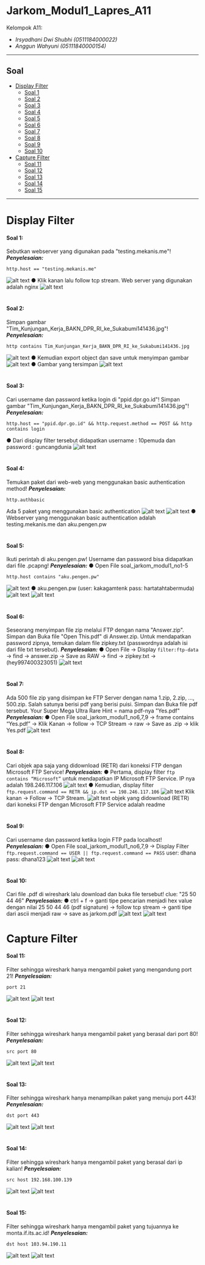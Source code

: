 # Jarkom_Modul1_Lapres_A11
Kelompok A11:
* _Irsyadhani Dwi Shubhi (0511184000022)_
* _Anggun Wahyuni (05111840000154)_

----------------------------------------------------------------
## Soal
* [Display Filter](#display-filter)
  * [Soal 1](#soal-1)
  * [Soal 2](#soal-2)
  * [Soal 3](#soal-3)
  * [Soal 4](#soal-4)
  * [Soal 5](#soal-5)
  * [Soal 6](#soal-6)
  * [Soal 7](#soal-7)
  * [Soal 8](#soal-8)
  * [Soal 9](#soal-9)
  * [Soal 10](#soal-10)
* [Capture Filter](#capture-filter)
  * [Soal 11](#soal-11)
  * [Soal 12](#soal-12)
  * [Soal 13](#soal-13)
  * [Soal 14](#soal-14)
  * [Soal 15](#soal-15)
----------------------------------------------------------------
# Display Filter
#### Soal 1:
Sebutkan webserver yang digunakan pada "testing.mekanis.me"!
_**Penyelesaian:**_
```
http.host == "testing.mekanis.me"
```
![alt text](https://github.com/irsyadhani22/Jarkom_Modul1_Lapres_A11/blob/master/gambar/soal1.1.png)
● Klik kanan lalu follow tcp stream. Web server yang digunakan adalah nginx
![alt text](https://github.com/irsyadhani22/Jarkom_Modul1_Lapres_A11/blob/master/gambar/soal1.1.png)
#
#### Soal 2:
Simpan gambar "Tim_Kunjungan_Kerja_BAKN_DPR_RI_ke_Sukabumi141436.jpg"!
_**Penyelesaian:**_
```
http contains Tim_Kunjungan_Kerja_BAKN_DPR_RI_ke_Sukabumi141436.jpg
```
![alt text](https://github.com/irsyadhani22/Jarkom_Modul1_Lapres_A11/blob/master/gambar/soal2.1.png)
● Kemudian export object dan save untuk menyimpan gambar
![alt text](https://github.com/irsyadhani22/Jarkom_Modul1_Lapres_A11/blob/master/gambar/soal2.2.png)
● Gambar yang tersimpan
![alt text](https://github.com/irsyadhani22/Jarkom_Modul1_Lapres_A11/blob/master/gambar/soal2.3.png)
#
#### Soal 3:
Cari username dan password ketika login di "ppid.dpr.go.id"!
Simpan gambar "Tim_Kunjungan_Kerja_BAKN_DPR_RI_ke_Sukabumi141436.jpg"!
_**Penyelesaian:**_
```
http.host == "ppid.dpr.go.id" && http.request.method == POST && http contains login
```
● Dari display filter tersebut didapatkan username : 10pemuda dan password : guncangdunia
![alt text](https://github.com/irsyadhani22/Jarkom_Modul1_Lapres_A11/blob/master/gambar/soal3.png)
#
#### Soal 4:
Temukan paket dari web-web yang menggunakan basic authentication method!
_**Penyelesaian:**_
```
http.authbasic
```
Ada 5 paket yang menggunakan basic authentication
![alt text](https://github.com/irsyadhani22/Jarkom_Modul1_Lapres_A11/blob/master/gambar/soal4.1.png)
![alt text](https://github.com/irsyadhani22/Jarkom_Modul1_Lapres_A11/blob/master/gambar/soal4.2.png)
● Webserver yang menggunakan basic authentication adalah testing.mekanis.me dan aku.pengen.pw
#
#### Soal 5:
Ikuti perintah di aku.pengen.pw! Username dan password bisa didapatkan dari file .pcapng!
_**Penyelesaian:**_
● Open File soal_jarkom_modul1_no1-5
```
http.host contains "aku.pengen.pw"
```
![alt text](https://github.com/irsyadhani22/Jarkom_Modul1_Lapres_A11/blob/master/gambar/soal5.1.png)
● aku.pengen.pw (user: kakagamtenk pass: hartatahtabermuda)
![alt text](https://github.com/irsyadhani22/Jarkom_Modul1_Lapres_A11/blob/master/gambar/soal5.2.png)
![alt text](https://github.com/irsyadhani22/Jarkom_Modul1_Lapres_A11/blob/master/gambar/soal5.3.png)
#
#### Soal 6:
Seseorang menyimpan file zip melalui FTP dengan nama "Answer.zip". Simpan dan Buka file "Open This.pdf" di Answer.zip. Untuk mendapatkan password zipnya, temukan dalam file zipkey.txt (passwordnya adalah isi dari file txt tersebut).
_**Penyelesaian:**_
● Open File -> Display `filter:ftp-data` -> find -> answer.zip -> Save as RAW -> find -> zipkey.txt -> (hey997400323051)
![alt text](https://github.com/irsyadhani22/Jarkom_Modul1_Lapres_A11/blob/master/gambar/soal6.png)
#
#### Soal 7:
Ada 500 file zip yang disimpan ke FTP Server dengan nama 1.zip, 2.zip, ..., 500.zip. Salah satunya berisi pdf yang berisi puisi. Simpan dan Buka file pdf tersebut.
Your Super Mega Ultra Rare Hint = nama pdf-nya "Yes.pdf"
_**Penyelesaian:**_
● Open File soal_jarkom_modul1_no6,7,9 -> frame contains “Yes.pdf” -> Klik Kanan -> follow -> TCP Stream -> raw -> Save as .zip -> klik Yes.pdf
![alt text](https://github.com/irsyadhani22/Jarkom_Modul1_Lapres_A11/blob/master/gambar/soal7.png)
#
#### Soal 8:
Cari objek apa saja yang didownload (RETR) dari koneksi FTP dengan Microsoft FTP Service!
_**Penyelesaian:**_
● Pertama, display filter `ftp contains “Microsoft”` untuk mendapatkan IP Microsoft FTP Service. IP nya adalah 198.246.117.106
![alt text](https://github.com/irsyadhani22/Jarkom_Modul1_Lapres_A11/blob/master/gambar/soal8.1.png)
● Kemudian, display filter `ftp.request.command == RETR && ip.dst == 198.246.117.106`
![alt text](https://github.com/irsyadhani22/Jarkom_Modul1_Lapres_A11/blob/master/gambar/soal8.2.png)
Klik kanan -> Follow -> TCP Stream.
![alt text](https://github.com/irsyadhani22/Jarkom_Modul1_Lapres_A11/blob/master/gambar/soal8.2.png)
objek yang didownload (RETR) dari koneksi FTP dengan Microsoft FTP Service adalah readme
#
#### Soal 9:
Cari username dan password ketika login FTP pada localhost!
_**Penyelesaian:**_
● Open File soal_jarkom_modul1_no6,7,9 -> Display Filter `ftp.request.command == USER || ftp.request.command == PASS`
user: dhana pass: dhana123
![alt text](https://github.com/irsyadhani22/Jarkom_Modul1_Lapres_A11/blob/master/gambar/soal9.1.png)
![alt text](https://github.com/irsyadhani22/Jarkom_Modul1_Lapres_A11/blob/master/gambar/soal9.2.png)
#
#### Soal 10:
Cari file .pdf di wireshark lalu download dan buka file tersebut!
clue: "25 50 44 46"
_**Penyelesaian:**_
● ctrl + f -> ganti tipe pencarian menjadi hex value dengan nilai 25 50 44 46 (pdf signature) -> follow tcp stream -> ganti tipe dari ascii menjadi raw -> save as jarkom.pdf
![alt text](https://github.com/irsyadhani22/Jarkom_Modul1_Lapres_A11/blob/master/gambar/soal10.1.png)
![alt text](https://github.com/irsyadhani22/Jarkom_Modul1_Lapres_A11/blob/master/gambar/soal10.2.png)
#
# Capture Filter
#### Soal 11:
Filter sehingga wireshark hanya mengambil paket yang mengandung port 21!
_**Penyelesaian:**_
```
port 21
```
![alt text](https://github.com/irsyadhani22/Jarkom_Modul1_Lapres_A11/blob/master/gambar/soal11.1.png)
![alt text](https://github.com/irsyadhani22/Jarkom_Modul1_Lapres_A11/blob/master/gambar/soal11.2.png)
#
#### Soal 12:
Filter sehingga wireshark hanya mengambil paket yang berasal dari port 80!
_**Penyelesaian:**_
```
src port 80
```
![alt text](https://github.com/irsyadhani22/Jarkom_Modul1_Lapres_A11/blob/master/gambar/soal12.1.png)
![alt text](https://github.com/irsyadhani22/Jarkom_Modul1_Lapres_A11/blob/master/gambar/soal12.2.png)
#
#### Soal 13:
Filter sehingga wireshark hanya menampilkan paket yang menuju port 443!
_**Penyelesaian:**_
```
dst port 443
```
![alt text](https://github.com/irsyadhani22/Jarkom_Modul1_Lapres_A11/blob/master/gambar/soal13.2.png)
![alt text](https://github.com/irsyadhani22/Jarkom_Modul1_Lapres_A11/blob/master/gambar/soal13.2.png)
#
#### Soal 14:
Filter sehingga wireshark hanya mengambil paket yang berasal dari ip kalian!
_**Penyelesaian:**_
```
src host 192.168.100.139
```
![alt text](https://github.com/irsyadhani22/Jarkom_Modul1_Lapres_A11/blob/master/gambar/soal14.1.png "Hasil Soal 14")
![alt text](https://github.com/irsyadhani22/Jarkom_Modul1_Lapres_A11/blob/master/gambar/soal14.2.png)
#
#### Soal 15:
Filter sehingga wireshark hanya mengambil paket yang tujuannya ke monta.if.its.ac.id!
_**Penyelesaian:**_
```
dst host 103.94.190.11
```
![alt text](https://github.com/irsyadhani22/Jarkom_Modul1_Lapres_A11/blob/master/gambar/soal15.1.png)
![alt text](https://github.com/irsyadhani22/Jarkom_Modul1_Lapres_A11/blob/master/gambar/soal15.2.png)
